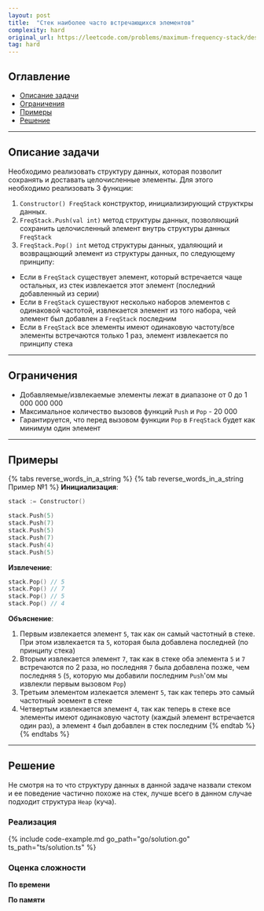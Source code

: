```yaml
---
layout: post
title:  "Стек наиболее часто встречающихся элементов"
complexity: hard
original_url: https://leetcode.com/problems/maximum-frequency-stack/description/
tag: hard
---
```


## Оглавление

- [Описание задачи](#описание-задачи)
- [Ограничения](#ограничения)
- [Примеры](#примеры)
- [Решение](#решение)

---

## Описание задачи

Необходимо реализовать структуру данных, которая позволит сохранять и доставать целочисленные элементы.
Для этого необходимо реализовать 3 функции:
1. `Constructor() FreqStack` конструктор, инициализирующий структкры данных. 
2. `FreqStack.Push(val int)` метод структуры данных, позволяющий сохранить целочисленный элемент внутрь структуры данных `FreqStack`
3. `FreqStack.Pop() int` метод структуры данных, удаляющий и возвращающий элемент из структуры данных, по следующему принципу:
  - Если в `FreqStack` существует элемент, который встречается чаще остальных, из стек извлекается этот элемент (последний добавленный из серии)
  - Если в `FreqStack` сушествуют несколько наборов элементов с одинаковой частотой, извлекается элемент из того набора, чей элемент был добавлен а `FreqStack` последним
  - Если в `FreqStack` все элементы имеют одинаковую частоту/все элементы встречаются только 1 раз, элемент извлекается по принципу стека

---

## Ограничения

- Добавляемые/извлекаемые элементы лежат в диапазоне от 0 до 1 000 000 000
- Максимальное количество вызовов функций `Push` и `Pop` - 20 000
- Гарантируется, что перед вызовом функции `Pop` в `FreqStack` будет как минимум один элемент

---

## Примеры

{% tabs reverse_words_in_a_string %}
{% tab reverse_words_in_a_string Пример №1 %}
**Инициализация**:
```go
stack := Constructor()

stack.Push(5)
stack.Push(7)
stack.Push(5)
stack.Push(7)
stack.Push(4)
stack.Push(5)
```

**Извлечение**:
```go
stack.Pop() // 5
stack.Pop() // 7
stack.Pop() // 5
stack.Pop() // 4
```

**Объяснение**:
1. Первым извлекается элемент `5`, так как он самый частотный в стеке. При этом извлекается та `5`, которая была добавлена последней (по принципу стека)
2. Вторым извлекается элемент `7`, так как в стеке оба элемента `5` и `7` встречаются по 2 раза, но последняя `7` была добавлена позже, чем последняя `5` (`5`, которую мы добавили последним `Push`'ом мы извлекли первым вызовом `Pop`)
3. Третьим элементом излекается элемент `5`, так как теперь это самый частотный эоемент в стеке
4. Четвертым извлекается элемент `4`, так как теперь в стеке все элементы имеют одинаковую частоту (каждый элемент встречается один раз), а элемент `4` был добавлен в стек последним 
{% endtab %}
{% endtabs %}

---

## Решение

Не смотря на то что структуру данных в данной задаче назвали стеком и ее поведение частично похоже на стек, лучше всего в данном случае подходит структура `Heap` (куча).

### Реализация

{% include code-example.md go_path="go/solution.go" ts_path="ts/solution.ts" %}

### Оценка сложности

**По времени**


**По памяти**

